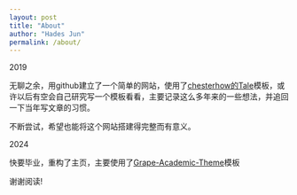 ```yaml
---
layout: post
title: "About"
author: "Hades Jun"
permalink: /about/
---
```


2019

无聊之余，用github建立了一个简单的网站，使用了[chesterhow的Tale](https://github.com/chesterhow/tale)模板，或许以后有空会自己研究写一个模板看看，主要记录这么多年来的一些想法，并追回一下当年写文章的习惯。

不断尝试，希望也能将这个网站搭建得完整而有意义。

2024

快要毕业，重构了主页，主要使用了[Grape-Academic-Theme](https://github.com/chrjabs/Grape-Academic-Theme)模板


谢谢阅读!
